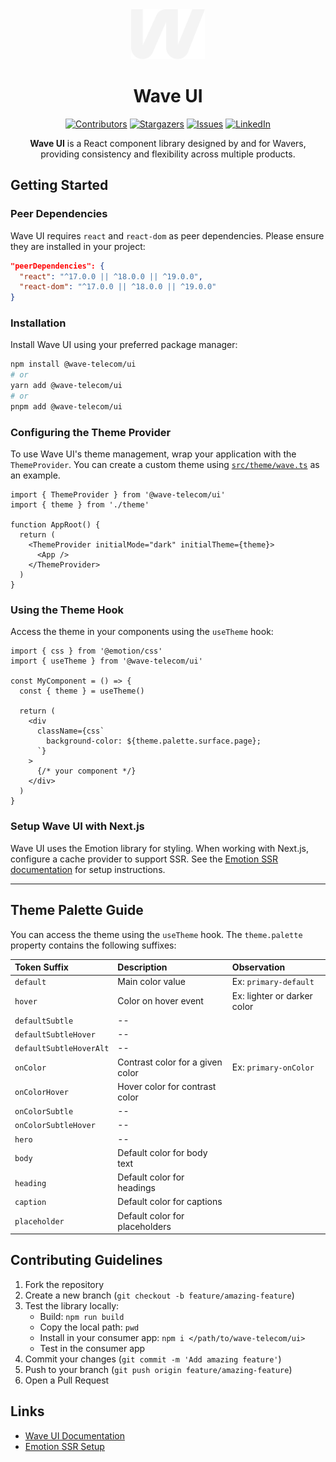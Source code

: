 <div align="center">
  <a href="https://github.com/wave-telecom/wave-ui">
    <img src="./static/images/w.png" alt="Wave UI Logo" height="80">
  </a>
</div>

<h1 align="center">Wave UI</h1>

<div align="center">

[![Contributors][contributors-shield]][contributors-url]
[![Stargazers][stars-shield]][stars-url]
[![Issues][issues-shield]][issues-url]
[![LinkedIn][linkedin-shield]][linkedin-url]

</div>

<p align="center">
  <strong>Wave UI</strong> is a React component library designed by and for Wavers, providing consistency and flexibility across multiple products.
</p>

## Getting Started

### Peer Dependencies

Wave UI requires `react` and `react-dom` as peer dependencies. Please ensure they are installed in your project:

```json
"peerDependencies": {
  "react": "^17.0.0 || ^18.0.0 || ^19.0.0",
  "react-dom": "^17.0.0 || ^18.0.0 || ^19.0.0"
}
```

### Installation

Install Wave UI using your preferred package manager:

```sh
npm install @wave-telecom/ui
# or
yarn add @wave-telecom/ui
# or
pnpm add @wave-telecom/ui
```

### Configuring the Theme Provider

To use Wave UI's theme management, wrap your application with the `ThemeProvider`.
You can create a custom theme using [`src/theme/wave.ts`](src/theme/wave.ts) as an example.

```tsx
import { ThemeProvider } from '@wave-telecom/ui'
import { theme } from './theme'

function AppRoot() {
  return (
    <ThemeProvider initialMode="dark" initialTheme={theme}>
      <App />
    </ThemeProvider>
  )
}
```

### Using the Theme Hook

Access the theme in your components using the `useTheme` hook:

```tsx
import { css } from '@emotion/css'
import { useTheme } from '@wave-telecom/ui'

const MyComponent = () => {
  const { theme } = useTheme()

  return (
    <div
      className={css`
        background-color: ${theme.palette.surface.page};
      `}
    >
      {/* your component */}
    </div>
  )
}
```

### Setup Wave UI with Next.js

Wave UI uses the Emotion library for styling.
When working with Next.js, configure a cache provider to support SSR.
See the [Emotion SSR documentation](https://emotion.sh/docs/ssr) for setup instructions.

---

## Theme Palette Guide

You can access the theme using the `useTheme` hook.
The `theme.palette` property contains the following suffixes:

| Token Suffix            | Description                      | Observation                 |
| :---------------------- | :------------------------------- | :-------------------------- |
| `default`               | Main color value                 | Ex: `primary-default`       |
| `hover`                 | Color on hover event             | Ex: lighter or darker color |
| `defaultSubtle`         | --                               |                             |
| `defaultSubtleHover`    | --                               |                             |
| `defaultSubtleHoverAlt` | --                               |                             |
| `onColor`               | Contrast color for a given color | Ex: `primary-onColor`       |
| `onColorHover`          | Hover color for contrast color   |                             |
| `onColorSubtle`         | --                               |                             |
| `onColorSubtleHover`    | --                               |                             |
| `hero`                  | --                               |                             |
| `body`                  | Default color for body text      |                             |
| `heading`               | Default color for headings       |                             |
| `caption`               | Default color for captions       |                             |
| `placeholder`           | Default color for placeholders   |                             |

## Contributing Guidelines

1. Fork the repository
2. Create a new branch (`git checkout -b feature/amazing-feature`)
3. Test the library locally:
   - Build: `npm run build`
   - Copy the local path: `pwd`
   - Install in your consumer app: `npm i </path/to/wave-telecom/ui>`
   - Test in the consumer app
4. Commit your changes (`git commit -m 'Add amazing feature'`)
5. Push to your branch (`git push origin feature/amazing-feature`)
6. Open a Pull Request

## Links

- [Wave UI Documentation](https://github.com/wave-telecom/wave-ui)
- [Emotion SSR Setup](https://emotion.sh/docs/ssr)

<!-- MARKDOWN LINKS & IMAGES -->

[contributors-shield]: https://img.shields.io/github/contributors/wave-telecom/wave-ui.svg?style=for-the-badge
[contributors-url]: https://github.com/wave-telecom/wave-ui/graphs/contributors
[stars-shield]: https://img.shields.io/github/stars/wave-telecom/wave-ui.svg?style=for-the-badge
[stars-url]: https://github.com/wave-telecom/wave-ui/stargazers
[issues-shield]: https://img.shields.io/github/issues/wave-telecom/wave-ui.svg?style=for-the-badge
[issues-url]: https://github.com/wave-telecom/wave-ui/issues
[linkedin-shield]: https://img.shields.io/badge/-LinkedIn-black.svg?style=for-the-badge&logo=linkedin&colorB=555
[linkedin-url]: https://www.linkedin.com/company/wave-by-

